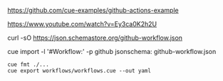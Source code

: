 https://github.com/cue-examples/github-actions-example

https://www.youtube.com/watch?v=Ey3ca0K2h2U

curl -sO https://json.schemastore.org/github-workflow.json

cue import -l '#Workflow:' -p github jsonschema: github-workflow.json

```
cue fmt ./... 
cue export workflows/workflows.cue --out yaml
```